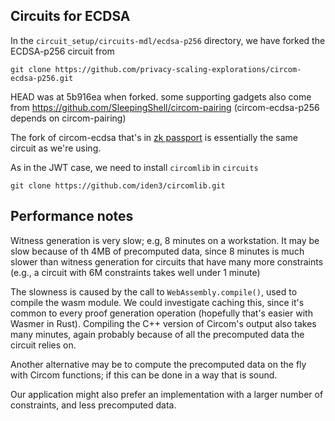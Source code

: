 ## Circuits for ECDSA 

In the `circuit_setup/circuits-mdl/ecdsa-p256` directory, we have forked the ECDSA-p256 circuit from
```
git clone https://github.com/privacy-scaling-explorations/circom-ecdsa-p256.git
```
HEAD was at 5b916ea when forked. 
some supporting gadgets also come from https://github.com/SleepingShell/circom-pairing
(circom-ecdsa-p256 depends on circom-pairing)

The fork of circom-ecdsa that's in 
[zk passport](https://github.com/zk-passport/openpassport/tree/main/circuits/circuits/utils/circom-ecdsa)
is essentially the same circuit as we're using. 

As in the JWT case, we need to install `circomlib` in `circuits`
```
git clone https://github.com/iden3/circomlib.git
```

## Performance notes

Witness generation is very slow; e.g, 8 minutes on a workstation.  It may be
slow because of th 4MB of precomputed data, since 8 minutes is much slower than
witness generation for circuits that have many more constraints (e.g., a
circuit with 6M constraints takes well under 1 minute)

The slowness is caused by the call to `WebAssembly.compile()`, used to compile
the wasm module. We could investigate caching this, since it's common to every
proof generation operation (hopefully that's easier with Wasmer in Rust).
Compiling the C++ version of Circom's output also takes many minutes, again
probably because of all the precomputed data the circuit relies on.

Another alternative may be to compute the precomputed data on the fly with
Circom functions; if this can be done in a way that is sound.

Our application might also prefer an implementation with a larger number of
constraints, and less precomputed data. 


